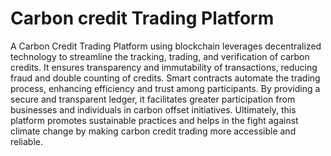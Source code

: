 # Carbon credit Trading Platform

A Carbon Credit Trading Platform using blockchain leverages decentralized technology to streamline the tracking, trading, and verification of carbon credits. It ensures transparency and immutability of transactions, reducing fraud and double counting of credits. Smart contracts automate the trading process, enhancing efficiency and trust among participants. By providing a secure and transparent ledger, it facilitates greater participation from businesses and individuals in carbon offset initiatives. Ultimately, this platform promotes sustainable practices and helps in the fight against climate change by making carbon credit trading more accessible and reliable.
